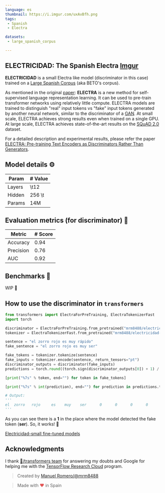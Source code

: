 ```yaml
---
language: es
thumbnail: https://i.imgur.com/uxAvBfh.png
tags:
 - Spanish
 - Electra

datasets:
 - large_spanish_corpus

---
```


## ELECTRICIDAD: The Spanish Electra [Imgur](https://imgur.com/uxAvBfh)

**ELECTRICIDAD** is a small Electra like model (discriminator in this case) trained on a [Large Spanish Corpus](https://github.com/josecannete/spanish-corpora) (aka BETO's corpus).

As mentioned in the original [paper](https://openreview.net/pdf?id=r1xMH1BtvB):
**ELECTRA** is a new method for self-supervised language representation learning. It can be used to pre-train transformer networks using relatively little compute. ELECTRA models are trained to distinguish "real" input tokens vs "fake" input tokens generated by another neural network, similar to the discriminator of a [GAN](https://arxiv.org/pdf/1406.2661.pdf). At small scale, ELECTRA achieves strong results even when trained on a single GPU. At large scale, ELECTRA achieves state-of-the-art results on the [SQuAD 2.0](https://rajpurkar.github.io/SQuAD-explorer/) dataset.

For a detailed description and experimental results, please refer the paper [ELECTRA: Pre-training Text Encoders as Discriminators Rather Than Generators](https://openreview.net/pdf?id=r1xMH1BtvB).

## Model details ⚙

|Param| # Value|
|-----|--------|
|Layers|\t12   |
|Hidden |256 \t|
|Params| 14M|

## Evaluation metrics (for discriminator) 🧾

|Metric | # Score |
|-------|---------|
|Accuracy| 0.94|
|Precision| 0.76|
|AUC | 0.92|

## Benchmarks 🔨

WIP 🚧

## How to use the discriminator in `transformers`

```python
from transformers import ElectraForPreTraining, ElectraTokenizerFast
import torch

discriminator = ElectraForPreTraining.from_pretrained("mrm8488/electricidad-small-discriminator")
tokenizer = ElectraTokenizerFast.from_pretrained("mrm8488/electricidad-small-discriminator")

sentence = "el zorro rojo es muy rápido"
fake_sentence = "el zorro rojo es muy ser"

fake_tokens = tokenizer.tokenize(sentence)
fake_inputs = tokenizer.encode(sentence, return_tensors="pt")
discriminator_outputs = discriminator(fake_inputs)
predictions = torch.round((torch.sign(discriminator_outputs[0]) + 1) / 2)

[print("%7s" % token, end="") for token in fake_tokens]

[print("%7s" % int(prediction), end="") for prediction in predictions.tolist()[1:-1]]

# Output:
'''
el  zorro   rojo     es    muy    ser      0      0      0      0      0      1[None, None, None, None, None, None]
'''
```

As you can see there is a **1** in the place where the model detected the fake token (**ser**). So, it works! 🎉


[Electricidad-small fine-tuned models](https://huggingface.co/models?search=electricidad-small)

## Acknowledgments

I thank [🤗/transformers team](https://github.com/huggingface/transformers) for answering my doubts and Google for helping me with the [TensorFlow Research Cloud](https://www.tensorflow.org/tfrc) program.



> Created by [Manuel Romero/@mrm8488](https://twitter.com/mrm8488)

> Made with <span style="color: #e25555;">&hearts;</span> in Spain
